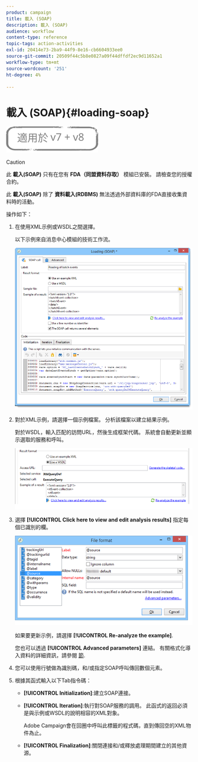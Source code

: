 ```yaml
---
product: campaign
title: 載入 (SOAP)
description: 載入 (SOAP)
audience: workflow
content-type: reference
topic-tags: action-activities
exl-id: 20414e73-2ba9-44f9-8e16-cb6604933ee0
source-git-commit: 20509f44c5b8e0827a09f44dffdf2ec9d11652a1
workflow-type: tm+mt
source-wordcount: '251'
ht-degree: 4%

---
```


# 載入 (SOAP){#loading-soap}

![](../../assets/common.svg)

>[!CAUTION]
>
>此 **載入(SOAP)** 只有在您有 **FDA（同盟資料存取）** 模組已安裝。 請檢查您的授權合約。

此 **載入(SOAP)** 除了 **資料載入(RDBMS)** 無法透過外部資料庫的FDA直接收集資料時的活動。

操作如下：

1. 在使用XML示例或WSDL之間選擇。

   以下示例來自消息中心模組的技術工作流。

   ![](assets/load_soap_002.png)

1. 對於XML示例，請選擇一個示例檔案。 分析該檔案以建立結果示例。

   對於WSDL，輸入匹配的訪問URL，然後生成框架代碼。 系統會自動更新並顯示選取的服務和呼叫。

   ![](assets/soap_load_003.png)

1. 選擇 **[!UICONTROL Click here to view and edit analysis results]** 指定每個已識別的欄。

   ![](assets/soap_load_001.png)

   如果要更新示例，請選擇 **[!UICONTROL Re-analyze the example]**.

   您也可以透過 **[!UICONTROL Advanced parameters]** 連結。 有關格式化導入資料的詳細資訊，請參閱 [節](../../platform/using/executing-import-jobs.md).

1. 您可以使用行號做為識別碼，和/或指定SOAP呼叫傳回數個元素。
1. 根據其函式輸入以下Tab指令碼：

   * **[!UICONTROL Initialization]**:建立SOAP連接。
   * **[!UICONTROL Iteration]**:執行對SOAP服務的調用。 此函式的返回必須是與示例或WSDL的說明相容的XML對象。

      Adobe Campaign會在回圈中呼叫此標籤的程式碼，直到傳回空的XML物件為止。

   * **[!UICONTROL Finalization]**:關閉連接和/或釋放處理期間建立的其他資源。
